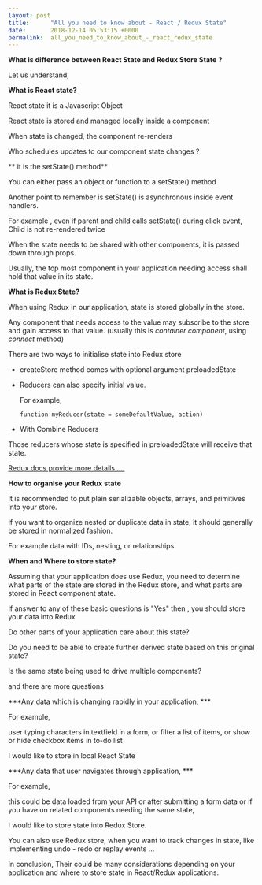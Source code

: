```yaml
---
layout: post
title:      "All you need to know about - React / Redux State"
date:       2018-12-14 05:53:15 +0000
permalink:  all_you_need_to_know_about_-_react_redux_state
---
```



**What is difference between React State and Redux Store State ?**

Let us understand, 

**What is React state?**

React state it is a Javascript Object

React state is stored and managed locally inside a component 

When state is changed, the component re-renders

Who schedules updates to our component state changes ? 

** it is the setState() method**

You can either pass an object or function to a setState() method

Another point to remember is setState() is asynchronous inside event handlers.

For example , even if parent and child calls setState() during click event, Child is not re-rendered twice


When the state needs to be shared with other components, it is passed down through props.

Usually, the top most component in your application needing access shall hold that value in its state.
		 
		 

**What is Redux State?**

When using Redux in our application, state is stored globally in the store.

Any component that needs access to the value may subscribe to the store 
and gain access to that value. (usually this is *container component*, using *connect* method)

There are two ways to initialise state into Redux store

* createStore method comes with optional argument preloadedState 

* Reducers can also specify initial value. 

   For example, 
	 
	 `function myReducer(state = someDefaultValue, action)`


 
* With Combine Reducers

 Those reducers whose state is specified in preloadedState will receive that state.
 
 [Redux docs provide more details ....](https://redux.js.org/recipes/structuring-reducers/initializing-state)

**How to organise your Redux state**

It is recommended to put plain serializable objects, arrays, and primitives into your store.

If you want to organize nested or duplicate data in state, it should generally be stored in normalized fashion.

For example data with IDs, nesting, or relationships


**When and Where to store state?**

Assuming that your application does use Redux, 
you need to determine what parts of the state are stored in the Redux store, 
and what parts are stored in React component state.

If answer to any of these basic questions is "Yes" then , you should store your data into Redux

Do other parts of your application care about this state?

Do you need to be able to create further derived state based on this original state?

Is the same state being used to drive multiple components?

and there are more questions


***Any data which is changing rapidly in your application, ***

For example, 

user typing characters in textfield in a form, or filter a list of items, or show or hide checkbox items in to-do list 

I would like to store in local React State

***Any data that user navigates through application, ***

For example, 

this could be data loaded from your API 
or after submitting a form data or if you have un related components needing the same state, 

I would like to store state into Redux Store. 

You can also use Redux store, when you want to track changes in state, 
like implementing undo - redo or replay events ... 


In conclusion, 
Their could be many considerations depending on your application and where to store state in React/Redux applications.

















